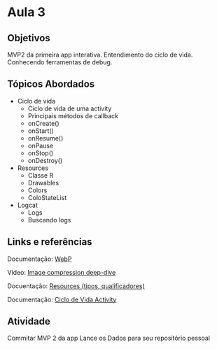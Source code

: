 # Aula 3

## Objetivos
 MVP2 da primeira app interativa. Entendimento do ciclo de vida. Conhecendo ferramentas de debug.


## Tópicos Abordados
-   Ciclo de vida
    - Ciclo de vida de uma activity
    - Principais métodos de callback
    - onCreate()
    - onStart()
    - onResume()
    - onPause
    - onStop()
    - onDestroy()
- Resources
    - Classe R
    - Drawables
    - Colors
    - ColoStateList
- Logcat
    - Logs
    - Buscando logs


## Links e referências
Documentação: [WebP](https://developer.android.com/studio/write/convert-webp?hl=pt-br)

Vídeo: [Image compression deep-dive](https://www.youtube.com/watch?v=F1kYBnY6mwg)

Docuentação: [Resources (tipos, qualificadores)](https://developer.android.com/guide/topics/resources/providing-resources)

Documentação: [Ciclo de Vida Activity](https://developer.android.com/guide/components/activities/activity-lifecycle?hl=pt-br)


## Atividade
Commitar MVP 2 da app Lance os Dados para seu repositório pessoal

